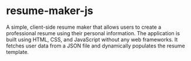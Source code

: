 # resume-maker-js
A simple, client-side resume maker that allows users to create a professional resume using their personal information. The application is built using HTML, CSS, and JavaScript without any web frameworks. It fetches user data from a JSON file and dynamically populates the resume template.
